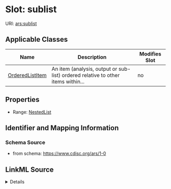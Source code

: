 # Slot: sublist

URI: [ars:sublist](https://www.cdisc.org/ars/1-0sublist)



<!-- no inheritance hierarchy -->




## Applicable Classes

| Name | Description | Modifies Slot |
| --- | --- | --- |
[OrderedListItem](OrderedListItem.md) | An item (analysis, output or sub-list) ordered relative to other items within... |  no  |







## Properties

* Range: [NestedList](NestedList.md)





## Identifier and Mapping Information







### Schema Source


* from schema: https://www.cdisc.org/ars/1-0




## LinkML Source

<details>
```yaml
name: sublist
from_schema: https://www.cdisc.org/ars/1-0
rank: 1000
multivalued: false
alias: sublist
domain_of:
- OrderedListItem
range: NestedList
inlined: true

```
</details>